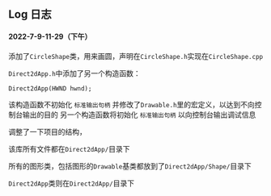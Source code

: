 ## Log 日志

#### 2022-7-9-11-29（下午）

添加了`CircleShape`类，用来画圆，声明在`CircleShape.h`实现在`CircleShape.cpp`

`Direct2dApp.h`中添加了另一个构造函数：
```
Direct2dApp(HWND hwnd);
```
该构造函数不初始化 `标准输出句柄` 并修改了`Drawable.h`里的宏定义，以达到不向控制台输出的目的
另一个构造函数将初始化 `标准输出句柄` 以向控制台输出调试信息

调整了一下项目的结构，

该库所有文件都在`Direct2dApp/`目录下

所有的图形类，包括图形的`Drawable`基类都放到了`Direct2dApp/Shape/`目录下

`Direct2dApp`类则在`Direct2dApp/`目录下